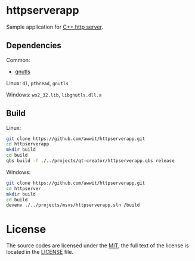 # httpserverapp

Sample application for [C++ http server](https://github.com/awwit/httpserver).

## Dependencies

Common:

* [gnutls](https://www.gnutls.org/)

Linux: `dl`, `pthread`, `gnutls`

Windows: `ws2_32.lib`, `libgnutls.dll.a`

## Build

Linux:

```sh
git clone https://github.com/awwit/httpserverapp.git
cd httpserverapp
mkdir build
cd build
qbs build -f ./../projects/qt-creator/httpserverapp.qbs release
```

Windows:

```sh
git clone https://github.com/awwit/httpserverapp.git
cd httpserver
mkdir build
cd build
devenv ./../projects/msvs/httpserverapp.sln /build
```

# License

The source codes are licensed under the
[MIT](https://opensource.org/licenses/MIT),
the full text of the license is located in the [LICENSE](LICENSE) file.
